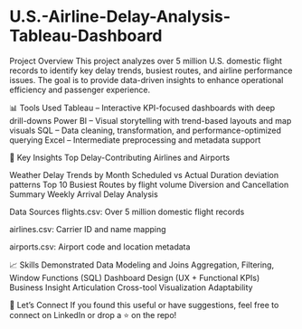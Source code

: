 # U.S.-Airline-Delay-Analysis-Tableau-Dashboard

Project Overview
This project analyzes over 5 million U.S. domestic flight records to identify key delay trends, busiest routes, and airline performance issues. The goal is to provide data-driven insights to enhance operational efficiency and passenger experience.

📊 Tools Used
Tableau – Interactive KPI-focused dashboards with deep drill-downs
Power BI – Visual storytelling with trend-based layouts and map visuals
SQL – Data cleaning, transformation, and performance-optimized querying
Excel – Intermediate preprocessing and metadata support

🧠 Key Insights
Top Delay-Contributing Airlines and Airports

Weather Delay Trends by Month
Scheduled vs Actual Duration deviation patterns
Top 10 Busiest Routes by flight volume
Diversion and Cancellation Summary
Weekly Arrival Delay Analysis

Data Sources
flights.csv: Over 5 million domestic flight records

airlines.csv: Carrier ID and name mapping

airports.csv: Airport code and location metadata

📈 Skills Demonstrated
Data Modeling and Joins
Aggregation, Filtering, Window Functions (SQL)
Dashboard Design (UX + Functional KPIs)
Business Insight Articulation
Cross-tool Visualization Adaptability


🤝 Let’s Connect
If you found this useful or have suggestions, feel free to connect on LinkedIn or drop a ⭐️ on the repo!

